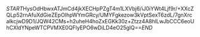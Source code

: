 $START$HysOdHbwxATJmCd4jkXECHpPZgT4m1LXVbj6/iJ0iYWt4Ljf9r/+XXcZQLp52rnAfuXdGieZEpOIhpWYmGRcy/UMYFgkezow3kVptSexT6zdL/7gnXrcaIkcjwD9D1/JQW42CMs+h2uheH4hoZxEGKk30z+Ztzz4A8hlLwJbCCC6eoUhCXldYNpeWTCPVMXE0QFlyEPO6wDiLD4eO25glQ==$END$